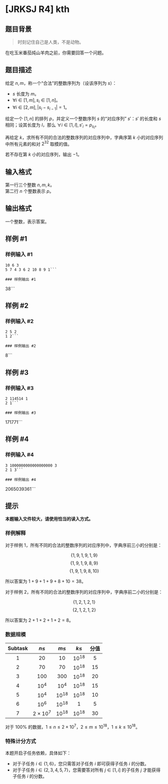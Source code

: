 # [JRKSJ R4] kth

## 题目背景

> 时刻记住自己是人类，不是动物。

在吃玉米番茄炖山羊肉之前，你需要回答一个问题。

## 题目描述

给定 $n,m$，称一个“合法”的整数序列为（设该序列为 $s$）：

* $s$ 长度为 $m$。
* $\forall i\in[1,m],s_i\in[1,n]$。
* $\forall i\in[2,m],|s_i-s_{i-1}|=1$。

给定一个 $[1,n]$ 的排列 $p$，并定义一个整数序列 $s$ 的“对应序列” $s'$：$s'$ 的长度和 $s$ 相同；设其长度为 $l$，那么 $\forall i\in [1,l],s'_i=p_{s_i}$。

再给定 $k$，求所有不同的合法的整数序列的对应序列中，字典序第 $k$ 小的对应序列中所有元素的和对 $2^{32}$ 取模的值。

若不存在第 $k$ 小的对应序列，输出 $-1$。

## 输入格式

第一行三个整数 $n,m,k$。\
第二行 $n$ 个整数表示 $p$。

## 输出格式

一个整数，表示答案。

## 样例 #1

### 样例输入 #1
```
10 6 3
5 7 4 3 6 2 10 8 9 1```

### 样例输出 #1

```
38```

## 样例 #2

### 样例输入 #2
```
2 5 2
1 2```

### 样例输出 #2

```
8```

## 样例 #3

### 样例输入 #3
```
2 114514 1
2 1```

### 样例输出 #3

```
171771```

## 样例 #4

### 样例输入 #4
```
3 1000000000000000000 3
2 1 3```

### 样例输出 #4

```
2065039361```

## 提示

**本题输入文件较大，请使用恰当的读入方式。**

### 样例解释
对于样例 $1$，所有不同的合法的整数序列的对应序列中，字典序前三小的分别是：

$$\{1,9,1,9,1,9\}$$
$$\{1,9,1,9,8,9\}$$
$$\{1,9,1,9,8,10\}$$

所以答案为 $1+9+1+9+8+10=38$。

对于样例 $2$，所有不同的合法的整数序列的对应序列中，字典序前二小的分别是：

$$\{1,2,1,2,1\}$$
$$\{2,1,2,1,2\}$$

所以答案为 $2+1+2+1+2=8$。
### 数据规模
| $\text{Subtask}$ | $n\le$ | $m\le$ | $k\le$ | 分值 |
| :----------: | :----------: | :----------: | :----------: | :----------: |
| $1$ | $20$ | $10$ | $10^{18}$ | $5$ |
| $2$ | $70$ | $70$ | $10^{18}$ | $15$ |
| $3$ | $100$ | $300$ | $10^{18}$ | $20$ |
| $4$ | $10^4$ | $10^4$ | $10^{18}$ | $15$ |
| $5$ | $10^4$ | $10^{18}$ | $10^{18}$ | $10$ |
| $6$ | $10^6$ | $10^{18}$ | $1$ | $5$ |
| $7$ |$2\times10^7$| $10^{18}$ | $10^{18}$ | $30$ |


对于 $100\%$ 的数据，$1\le n\le 2\times10^7$，$2\le m\le 10^{18}$，$1\le k\le 10^{18}$。
### 特殊计分方式
本题开启子任务依赖，具体如下：
- 对于子任务 $i\in\{1,6\}$，您只需答对子任务 $i$ 即可获得子任务 $i$ 的分数。
- 对于子任务 $i\in\{2,3,4,5,7\}$，您需要答对所有 $j\in[1,i]$ 的子任务 $j$ 才能获得子任务 $i$ 的分数。
